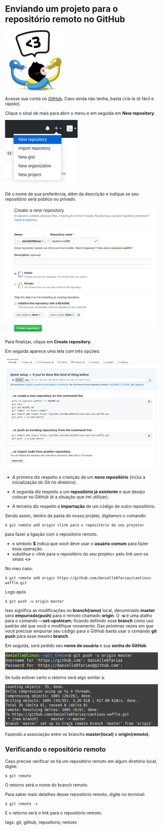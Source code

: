 # Enviando um projeto para o repositório remoto no GitHub

![Octocat](img/p0018-0.png)

Acesse sua conta no [GitHub](https://github.com/). Caso ainda não tenha, basta criá-la (é fácil e rápido).

Clique o sinal de mais para abrir o menu e em seguida em **New repository**.

![criando novo repositório no GitHub](img/p0018-1.png)

Dê o nome de sua preferência, além da descrição e indique se seu repositório será público ou privado.

![criando repositório](img/p0018-2.png)

Para finalizar, clique em **Create repository**.

Em seguida aparece uma tela com três opções:

![tela de configuração rápida](img/p0018-3.png)

- A primeira diz respeito a crianção de um **novo repositório** (inclui a inicialização do Git no diretório).

- A segunda diz respeito a um **repositório já existente** e que desejo colocar no GitHub (é a situação que irei utilizar).

- A terceira diz respeito a **importação** de um código de outro repositório.

Sendo assim, dentro da pasta do nosso projeto, digitamos o comando:

```
$ git remote add origin <link para o repositório do seu projeto>
```

para fazer a ligação com o repositório remoto.

- o símbolo **$** indica que você deve usar o **usuário comum** para fazer essa operação.
- substitua o \<link para o repositório do seu projeto> pelo link sem os sinais **<>**

No meu caso:

```
$ git remote add origin https://github.com/danielle8farias/cautious-waffle.git
```

Logo após

```
$ git push -u origin master
```

Isso significa as modificações no **branch(ramo)** local, denominado **master** será **empurrado(push)** para o remoto chamado **origin**. O **-u** é uma atalho para o comando **--set-upstream**; ficando definido esse **branch** como uso padrão até que você o modifique novamente. Das próximas vezes em que você precisar empurrar seu código para o GitHub basta usar o comando **git push** para esse mesmo **branch**.

Em seguida, será pedido seu **nome de usuária** e sua **senha do GitHub**:

![entrando com usuário e senha do GitHub](img/p0018-4.png)

Se tudo estiver certo o retorno será algo similar a:

![retorno do comando push](img/p0018-5.png)

Fazendo a associação entre os branchs **master(local)** e **origin(remoto)**.

## Verificando o repositório remoto

Caso precise verificar se há um repositório remoto em algum diretório local, digite:

```
$ git remote
```

O retorno será o nome do branch remoto.

Para saber mais detalhes desse repositório remoto, digite no terminal:

```
$ git remote -v
```

E o retorno será o link para o repositório remoto.

tags: git, github, repositorio, remoto
